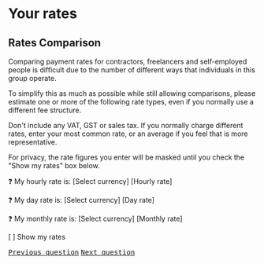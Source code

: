 # Your rates

## Rates Comparison

Comparing payment rates for contractors, freelancers and self-employed people is difficult due to the number of different ways that individuals in this group operate.

To simplify this as much as possible while still allowing comparisons, please estimate one or more of the following rate types, even if you normally use a different fee structure.

Don't include any VAT, GST or sales tax. If you normally charge different rates, enter your most common rate, or an average if you feel that is more representative.

For privacy, the rate figures you enter will be masked until you check the "Show my rates" box below.

:question: My hourly rate is: [Select currency] [Hourly rate]

:question: My day rate is: [Select currency] [Day rate]

:question: My monthly rate is: [Select currency] [Monthly rate]

[ ] Show my rates

<kbd>[Previous question](./Db_2_work_type.md)</kbd>
<kbd>[Next question](./Db_4_rates_confirmation.md)</kbd>